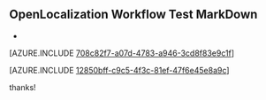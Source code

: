 ## OpenLocalization Workflow Test MarkDown
* 

[AZURE.INCLUDE [708c82f7-a07d-4783-a946-3cd8f83e9c1f](calleeMd1.md)]



[AZURE.INCLUDE [12850bff-c9c5-4f3c-81ef-47f6e45e8a9c](calleeMd2.md)]

 
thanks!